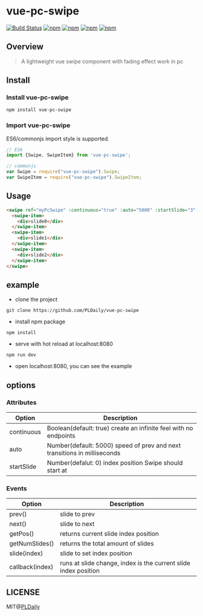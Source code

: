 # vue-pc-swipe

[![Build Status](https://travis-ci.org/PLDaily/vue-pc-swipe.svg?branch=master)](https://travis-ci.org/PLDaily/vue-pc-swipe)
[![npm](https://img.shields.io/npm/v/vue-pc-swipe.svg)](https://www.npmjs.com/package/vue-pc-swipe)
[![npm](https://img.shields.io/npm/dt/vue-pc-swipe.svg)](https://www.npmjs.com/package/vue-pc-swipe)
[![npm](https://img.shields.io/npm/l/vue-pc-swipe.svg)](https://www.npmjs.com/package/vue-pc-swipe)
[![npm](https://img.shields.io/badge/code_style-standard-brightgreen.svg)](https://github.com/standard/standard)

## Overview
> A lightweight vue swipe component with fading effect work in pc 

## Install

### Install vue-pc-swipe

```sh
npm install vue-pc-swipe
```

### Import vue-pc-swipe

ES6/commonjs import style is supported.

```js
// ES6
import {Swipe, SwipeItem} from 'vue-pc-swipe';

// commonjs
var Swipe = require("vue-pc-swipe").Swipe;
var SwipeItem = require("vue-pc-swipe").SwipeItem;
```

## Usage

```html
<swipe ref="myPcSwipe" :continuous="true" :auto="5000" :startSlide="3" @change="chageSwipe">
  <swipe-item>
    <div>slide0</div>
  </swipe-item>
  <swipe-item>
    <div>slide1</div>
  </swipe-item>
  <swipe-item>
    <div>slide2</div>
  </swipe-item>
</swipe>
```

## example

- clone the project
```
git clone https://github.com/PLDaily/vue-pc-swipe
```
- install npm package
```
npm install
```
- serve with hot reload at localhost:8080
```
npm run dev
```
- open localhost:8080, you can see the example


## options

### Attributes

| Option | Description                              |
| ------ | ---------------------------------------- |
| continuous    | Boolean(default: true) create an infinite feel with no endpoints |
| auto   | Number(default: 5000) speed of prev and next transitions in milliseconds |
| startSlide   | Number(defalut: 0) index position Swipe should start at |

### Events

| Option | Description                              |
| ------ | ---------------------------------------- |
| prev()    | slide to prev |
| next()   | slide to next |
| getPos()   | returns current slide index position |
| getNumSlides()   | returns the total amount of slides |
| slide(index)   | slide to set index position |
| callback(index)   | runs at slide change, index is the current slide index position |


## LICENSE

MIT@[PLDaily](https://github.com/PLDaily)

